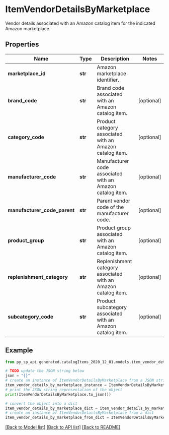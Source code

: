 # ItemVendorDetailsByMarketplace

Vendor details associated with an Amazon catalog item for the indicated Amazon marketplace.

## Properties

Name | Type | Description | Notes
------------ | ------------- | ------------- | -------------
**marketplace_id** | **str** | Amazon marketplace identifier. | 
**brand_code** | **str** | Brand code associated with an Amazon catalog item. | [optional] 
**category_code** | **str** | Product category associated with an Amazon catalog item. | [optional] 
**manufacturer_code** | **str** | Manufacturer code associated with an Amazon catalog item. | [optional] 
**manufacturer_code_parent** | **str** | Parent vendor code of the manufacturer code. | [optional] 
**product_group** | **str** | Product group associated with an Amazon catalog item. | [optional] 
**replenishment_category** | **str** | Replenishment category associated with an Amazon catalog item. | [optional] 
**subcategory_code** | **str** | Product subcategory associated with an Amazon catalog item. | [optional] 

## Example

```python
from py_sp_api.generated.catalogItems_2020_12_01.models.item_vendor_details_by_marketplace import ItemVendorDetailsByMarketplace

# TODO update the JSON string below
json = "{}"
# create an instance of ItemVendorDetailsByMarketplace from a JSON string
item_vendor_details_by_marketplace_instance = ItemVendorDetailsByMarketplace.from_json(json)
# print the JSON string representation of the object
print(ItemVendorDetailsByMarketplace.to_json())

# convert the object into a dict
item_vendor_details_by_marketplace_dict = item_vendor_details_by_marketplace_instance.to_dict()
# create an instance of ItemVendorDetailsByMarketplace from a dict
item_vendor_details_by_marketplace_from_dict = ItemVendorDetailsByMarketplace.from_dict(item_vendor_details_by_marketplace_dict)
```
[[Back to Model list]](../README.md#documentation-for-models) [[Back to API list]](../README.md#documentation-for-api-endpoints) [[Back to README]](../README.md)



